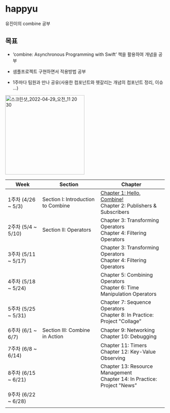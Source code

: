 # happyu
유진이의 combine 공부

  

## 목표

- ‘combine: Asynchronous Programming with Swift’ 책을 활용하여 개념을 공부

- 샘플프로젝트 구현하면서 적용방법 공부

- 1주마다 팀원과 만나 공유(사용한 컴포넌트와 헷갈리는 개념의 컴포넌트 정리, 이슈 ...)

  

<img width="250" alt="스크린샷_2022-04-29_오전_11 20 30" src="https://user-images.githubusercontent.com/50395024/166300857-5d785023-cb10-49a5-b9a2-d1b4ec28b002.png">



| Week | Section | Chapter |
| --- | --- | --- |
| 1주차 (4/26 ~ 5/3) | Section I: Introduction to Combine | [Chapter 1: Hello, Combine!](./chapter01/Chapter01.md)<br />Chapter 2: Publishers & Subscribers |
| 2주차 (5/4 ~ 5/10) | Section II: Operators | Chapter 3: Transforming Operators <br />Chapter 4: Filtering Operators |
| 3주차 (5/11 ~ 5/17) |  | Chapter 3: Transforming Operators <br />Chapter 4: Filtering Operators |
| 4주차 (5/18 ~ 5/24) |  | Chapter 5: Combining Operators <br />Chapter 6: Time Manipulation Operators |
| 5주차 (5/25 ~ 5/31) |  | Chapter 7: Sequence Operators<br />Chapter 8: In Practice: Project "Collage” |
| 6주차 (6/1 ~ 6/7) | Section III: Combine in Action | Chapter 9: Networking <br />Chapter 10: Debugging |
| 7주차 (6/8 ~ 6/14) |  | Chapter 11: Timers <br />Chapter 12: Key-Value Observing |
| 8주차 (6/15 ~ 6/21) |  | Chapter 13: Resource Management <br />Chapter 14: In Practice: Project "News” |
| 9주차 (6/22 ~ 6/28) |  |  |
|  |  |  |
